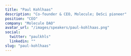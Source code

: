 ```yaml
---
title: "Paul Kohlhaas"
description: "Co-founder & CEO, Molecule; DeSci pioneer"
position: "CEO"
company: "Molecule DAO"
avatar_url: "/images/speakers/paul-kohlhaas.png"
social:
  twitter: "paulkhls"
  linkedin: ""
slug: "paul-kohlhaas"
---
```

